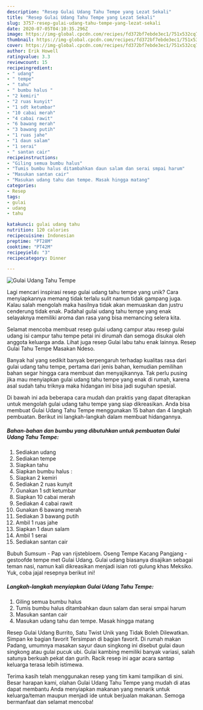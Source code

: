 ```yaml
---
description: "Resep Gulai Udang Tahu Tempe yang Lezat Sekali"
title: "Resep Gulai Udang Tahu Tempe yang Lezat Sekali"
slug: 3757-resep-gulai-udang-tahu-tempe-yang-lezat-sekali
date: 2020-07-05T04:10:35.296Z
image: https://img-global.cpcdn.com/recipes/fd372bf7ebde3ec1/751x532cq70/gulai-udang-tahu-tempe-foto-resep-utama.jpg
thumbnail: https://img-global.cpcdn.com/recipes/fd372bf7ebde3ec1/751x532cq70/gulai-udang-tahu-tempe-foto-resep-utama.jpg
cover: https://img-global.cpcdn.com/recipes/fd372bf7ebde3ec1/751x532cq70/gulai-udang-tahu-tempe-foto-resep-utama.jpg
author: Erik Howell
ratingvalue: 3.3
reviewcount: 15
recipeingredient:
- " udang"
- " tempe"
- " tahu"
- " bumbu halus "
- "2 kemiri"
- "2 ruas kunyit"
- "1 sdt ketumbar"
- "10 cabai merah"
- "4 cabai rawit"
- "6 bawang merah"
- "3 bawang putih"
- "1 ruas jahe"
- "1 daun salam"
- "1 serai"
- " santan cair"
recipeinstructions:
- "Giling semua bumbu halus"
- "Tumis bumbu halus ditambahkan daun salam dan serai smpai harum"
- "Masukan santan cair"
- "Masukan udang tahu dan tempe. Masak hingga matang"
categories:
- Resep
tags:
- gulai
- udang
- tahu

katakunci: gulai udang tahu 
nutrition: 120 calories
recipecuisine: Indonesian
preptime: "PT28M"
cooktime: "PT42M"
recipeyield: "3"
recipecategory: Dinner

---
```



![Gulai Udang Tahu Tempe](https://img-global.cpcdn.com/recipes/fd372bf7ebde3ec1/751x532cq70/gulai-udang-tahu-tempe-foto-resep-utama.jpg)

Lagi mencari inspirasi resep gulai udang tahu tempe yang unik? Cara menyiapkannya memang tidak terlalu sulit namun tidak gampang juga. Kalau salah mengolah maka hasilnya tidak akan memuaskan dan justru cenderung tidak enak. Padahal gulai udang tahu tempe yang enak selayaknya memiliki aroma dan rasa yang bisa memancing selera kita.

Selamat mencoba membuat resep gulai udang campur atau resep gulai udang isi campur tahu tempe petai ini dirumah dan semoga disukai oleh anggota keluarga anda. Lihat juga resep Gulai labu tahu enak lainnya. Resep Gulai Tahu Tempe Masakan Ndeso.

Banyak hal yang sedikit banyak berpengaruh terhadap kualitas rasa dari gulai udang tahu tempe, pertama dari jenis bahan, kemudian pemilihan bahan segar hingga cara membuat dan menyajikannya. Tak perlu pusing jika mau menyiapkan gulai udang tahu tempe yang enak di rumah, karena asal sudah tahu triknya maka hidangan ini bisa jadi suguhan spesial.


Di bawah ini ada beberapa cara mudah dan praktis yang dapat diterapkan untuk mengolah gulai udang tahu tempe yang siap dikreasikan. Anda bisa membuat Gulai Udang Tahu Tempe menggunakan 15 bahan dan 4 langkah pembuatan. Berikut ini langkah-langkah dalam membuat hidangannya.

<!--inarticleads1-->

##### Bahan-bahan dan bumbu yang dibutuhkan untuk pembuatan Gulai Udang Tahu Tempe:

1. Sediakan  udang
1. Sediakan  tempe
1. Siapkan  tahu
1. Siapkan  bumbu halus :
1. Siapkan 2 kemiri
1. Sediakan 2 ruas kunyit
1. Gunakan 1 sdt ketumbar
1. Siapkan 10 cabai merah
1. Sediakan 4 cabai rawit
1. Gunakan 6 bawang merah
1. Sediakan 3 bawang putih
1. Ambil 1 ruas jahe
1. Siapkan 1 daun salam
1. Ambil 1 serai
1. Sediakan  santan cair


Bubuh Sumsum - Pap van rijstebloem. Oseng Tempe Kacang Pangjang - gestoofde tempe met Gulai Udang. Gulai udang biasanya disajikan sebagai teman nasi, namun kali dikreasikan menjadi isian roti gulung khas Meksiko. Yuk, coba jajal resepnya berikut ini! 

<!--inarticleads2-->

##### Langkah-langkah menyiapkan Gulai Udang Tahu Tempe:

1. Giling semua bumbu halus
1. Tumis bumbu halus ditambahkan daun salam dan serai smpai harum
1. Masukan santan cair
1. Masukan udang tahu dan tempe. Masak hingga matang


Resep Gulai Udang Burrito, Satu Twist Unik yang Tidak Boleh Dilewatkan. Simpan ke bagian favorit Tersimpan di bagian favorit. Di rumah makan Padang, umumnya masakan sayur daun singkong ini disebut gulai daun singkong atau gulai pucuk ubi. Gulai kambing memiliki banyak variasi, salah satunya berkuah pekat dan gurih. Racik resep ini agar acara santap keluarga terasa lebih istimewa. 

Terima kasih telah menggunakan resep yang tim kami tampilkan di sini. Besar harapan kami, olahan Gulai Udang Tahu Tempe yang mudah di atas dapat membantu Anda menyiapkan makanan yang menarik untuk keluarga/teman maupun menjadi ide untuk berjualan makanan. Semoga bermanfaat dan selamat mencoba!
